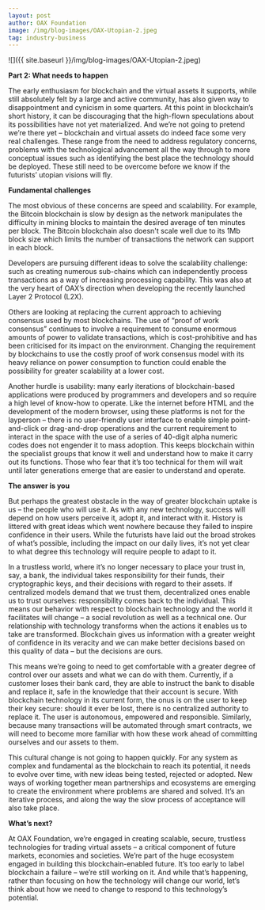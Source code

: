 ```yaml
---
layout: post
author: OAX Foundation
image: /img/blog-images/OAX-Utopian-2.jpeg
tag: industry-business
---
```


![]({{ site.baseurl }}/img/blog-images/OAX-Utopian-2.jpeg)

<b>Part 2: What needs to happen</b>

The early enthusiasm for blockchain and the virtual assets it supports, while still absolutely felt by a large and active community, has also given way to disappointment and cynicism in some quarters. At this point in blockchain’s short history, it can be discouraging that the high-flown speculations about its possibilities have not yet materialized.  And we’re not going to pretend we’re there yet – blockchain and virtual assets do indeed face some very real challenges. These range from the need to address regulatory concerns, problems with the technological advancement all the way through to more conceptual issues such as identifying the best place the technology should be deployed. These still need to be overcome before we know if the futurists’ utopian visions will fly.  

<b>Fundamental challenges</b>

The most obvious of these concerns are speed and scalability.  For example, the Bitcoin blockchain is slow by design as the network manipulates the difficulty in mining blocks to maintain the desired average of ten minutes per block. The Bitcoin blockchain also doesn't scale well due to its 1Mb block size which limits the number of transactions the network can support in each block.

Developers are pursuing different ideas to solve the scalability challenge: such as creating numerous sub-chains which can independently process transactions as a way of increasing processing capability. This was also at the very heart of OAX’s direction when developing the recently launched Layer 2 Protocol (L2X).

Others are looking at replacing the current approach to achieving consensus used by most blockchains. The use of “proof of work consensus” continues to involve a requirement to consume enormous amounts of power to validate transactions, which is cost-prohibitive and has been criticised for its impact on the environment.  Changing the requirement by blockchains to use the costly proof of work consensus model with its heavy reliance on power consumption to function could enable the possibility for greater scalability at a lower cost.  

Another hurdle is usability: many early iterations of blockchain-based applications were produced by programmers and developers and so require a high level of know-how to operate.  Like the internet before HTML and the development of the modern browser, using these platforms is not for the layperson – there is no user-friendly user interface to enable simple point-and-click or drag-and-drop operations and the current requirement to interact in the space with the use of a series of 40-digit alpha numeric codes does not engender it to mass adoption.  This keeps blockchain within the specialist groups that know it well and understand how to make it carry out its functions. Those who fear that it’s too technical for them will wait until later generations emerge that are easier to understand and operate.  

<b>The answer is you</b>

But perhaps the greatest obstacle in the way of greater blockchain uptake is us – the people who will use it. As with any new technology, success will depend on how users perceive it, adopt it, and interact with it. History is littered with great ideas which went nowhere because they failed to inspire confidence in their users. While the futurists have laid out the broad strokes of what’s possible, including the impact on our daily lives, it’s not yet clear to what degree this technology will require people to adapt to it.  

In a trustless world, where it’s no longer necessary to place your trust in, say, a bank, the individual takes responsibility for their funds, their cryptographic keys, and their decisions with regard to their assets.  If centralized models demand that we trust them, decentralized ones enable us to trust ourselves: responsibility comes back to the individual.  This means our behavior with respect to blockchain technology and the world it facilitates will change – a social revolution as well as a technical one.  Our relationship with technology transforms when the actions it enables us to take are transformed.  Blockchain gives us information with a greater weight of confidence in its veracity and we can make better decisions based on this quality of data – but the decisions are ours.  

This means we’re going to need to get comfortable with a greater degree of control over our assets and what we can do with them. Currently, if a customer loses their bank card, they are able to instruct the bank to disable and replace it, safe in the knowledge that their account is secure. With blockchain technology in its current form, the onus is on the user to keep their key secure: should it ever be lost, there is no centralized authority to replace it. The user is autonomous, empowered and responsible.  Similarly, because many transactions will be automated through smart contracts, we will need to become more familiar with how these work ahead of committing ourselves and our assets to them.  

This cultural change is not going to happen quickly.  For any system as complex and fundamental as the blockchain to reach its potential, it needs to evolve over time, with new ideas being tested, rejected or adopted.  New ways of working together mean partnerships and ecosystems are emerging to create the environment where problems are shared and solved.  It’s an iterative process, and along the way the slow process of acceptance will also take place.  

<b>What’s next?</b>

At OAX Foundation, we’re engaged in creating scalable, secure, trustless technologies for trading virtual assets – a critical component of future markets, economies and societies.  We’re part of the huge ecosystem engaged in building this blockchain-enabled future.  It’s too early to label blockchain a failure – we’re still working on it.  And while that’s happening, rather than focusing on how the technology will change our world, let’s think about how we need to change to respond to this technology’s potential.  






